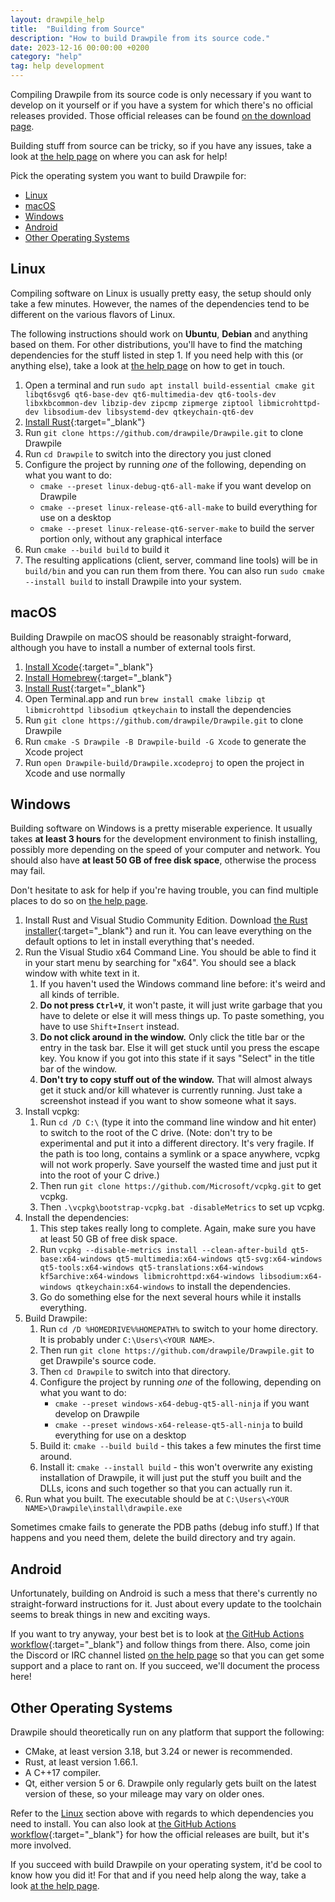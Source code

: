 ```yaml
---
layout: drawpile_help
title:  "Building from Source"
description: "How to build Drawpile from its source code."
date: 2023-12-16 00:00:00 +0200
category: "help"
tag: help development
---
```


Compiling Drawpile from its source code is only necessary if you want to develop on it yourself or if you have a system for which there's no official releases provided. Those official releases can be found [on the download page](https://drawpile.net/download/).

Building stuff from source can be tricky, so if you have any issues, take a look at [the help page](https://drawpile.net/help/) on where you can ask for help!

Pick the operating system you want to build Drawpile for:

* [Linux](#linux)
* [macOS](#macos)
* [Windows](#windows)
* [Android](#android)
* [Other Operating Systems](#other-operating-systems)

## Linux

Compiling software on Linux is usually pretty easy, the setup should only take a few minutes. However, the names of the dependencies tend to be different on the various flavors of Linux.

The following instructions should work on **Ubuntu**, **Debian** and anything based on them. For other distributions, you'll have to find the matching dependencies for the stuff listed in step 1. If you need help with this (or anything else), take a look at [the help page](https://drawpile.net/help/) on how to get in touch.

1. Open a terminal and run `sudo apt install build-essential cmake git libqt6svg6 qt6-base-dev qt6-multimedia-dev qt6-tools-dev libxkbcommon-dev libzip-dev zipcmp zipmerge ziptool libmicrohttpd-dev libsodium-dev libsystemd-dev qtkeychain-qt6-dev`
2. [Install Rust](https://www.rust-lang.org/tools/install){:target="_blank"}
3. Run `git clone https://github.com/drawpile/Drawpile.git` to clone Drawpile
4. Run `cd Drawpile` to switch into the directory you just cloned
5. Configure the project by running *one* of the following, depending on what you want to do:
    * `cmake --preset linux-debug-qt6-all-make` if you want develop on Drawpile
    * `cmake --preset linux-release-qt6-all-make` to build everything for use on a desktop
    * `cmake --preset linux-release-qt6-server-make` to build the server portion only, without any graphical interface
6. Run `cmake --build build` to build it
7. The resulting applications (client, server, command line tools) will be in `build/bin` and you can run them from there. You can also run `sudo cmake --install build` to install Drawpile into your system.

## macOS

Building Drawpile on macOS should be reasonably straight-forward, although you have to install a number of external tools first.

1. [Install Xcode](https://apps.apple.com/us/app/xcode/id497799835?mt=12){:target="_blank"}
2. [Install Homebrew](https://brew.sh/){:target="_blank"}
3. [Install Rust](https://www.rust-lang.org/tools/install){:target="_blank"}
4. Open Terminal.app and run `brew install cmake libzip qt libmicrohttpd libsodium qtkeychain` to install the dependencies
5. Run `git clone https://github.com/drawpile/Drawpile.git` to clone Drawpile
6. Run `cmake -S Drawpile -B Drawpile-build -G Xcode` to generate the Xcode project
7. Run `open Drawpile-build/Drawpile.xcodeproj` to open the project in Xcode and use normally

## Windows

Building software on Windows is a pretty miserable experience. It usually takes **at least 3 hours** for the development environment to finish installing, possibly more depending on the speed of your computer and network. You should also have **at least 50 GB of free disk space**, otherwise the process may fail.

Don't hesitate to ask for help if you're having trouble, you can find multiple places to do so on [the help page](https://drawpile.net/help/).

1. Install Rust and Visual Studio Community Edition. Download [the Rust installer](https://static.rust-lang.org/rustup/dist/x86_64-pc-windows-msvc/rustup-init.exe){:target="_blank"} and run it. You can leave everything on the default options to let in install everything that's needed.
2. Run the Visual Studio x64 Command Line. You should be able to find it in your start menu by searching for "x64". You should see a black window with white text in it.
    1. If you haven't used the Windows command line before: it's weird and all kinds of terrible.
    2. **Do not press `Ctrl+V`**, it won't paste, it will just write garbage that you have to delete or else it will mess things up. To paste something, you have to use `Shift+Insert` instead.
    3. **Do not click around in the window.** Only click the title bar or the entry in the task bar. Else it will get stuck until you press the escape key. You know if you got into this state if it says "Select" in the title bar of the window.
    4. **Don't try to copy stuff out of the window.** That will almost always get it stuck and/or kill whatever is currently running. Just take a screenshot instead if you want to show someone what it says.
3. Install vcpkg:
    1. Run `cd /D C:\` (type it into the command line window and hit enter) to switch to the root of the C drive. (Note: don't try to be experimental and put it into a different directory. It's very fragile. If the path is too long, contains a symlink or a space anywhere, vcpkg will not work properly. Save yourself the wasted time and just put it into the root of your C drive.)
    2. Then run `git clone https://github.com/Microsoft/vcpkg.git` to get vcpkg.
    3. Then `.\vcpkg\bootstrap-vcpkg.bat -disableMetrics` to set up vcpkg.
4. Install the dependencies:
    1. This step takes really long to complete. Again, make sure you have at least 50 GB of free disk space.
    2. Run `vcpkg --disable-metrics install --clean-after-build qt5-base:x64-windows qt5-multimedia:x64-windows qt5-svg:x64-windows qt5-tools:x64-windows qt5-translations:x64-windows kf5archive:x64-windows libmicrohttpd:x64-windows libsodium:x64-windows qtkeychain:x64-windows` to install the dependencies.
    3. Go do something else for the next several hours while it installs everything.
5. Build Drawpile:
    1. Run `cd /D %HOMEDRIVE%%HOMEPATH%` to switch to your home directory. It is probably under `C:\Users\<YOUR NAME>`.
    2. Then run `git clone https://github.com/drawpile/Drawpile.git` to get Drawpile's source code.
    3. Then `cd Drawpile` to switch into that directory.
    4. Configure the project by running *one* of the following, depending on what you want to do:
        * `cmake --preset windows-x64-debug-qt5-all-ninja` if you want develop on Drawpile
        * `cmake --preset windows-x64-release-qt5-all-ninja` to build everything for use on a desktop
    5. Build it: `cmake --build build` - this takes a few minutes the first time around.
    6. Install it: `cmake --install build` - this won't overwrite any existing installation of Drawpile, it will just put the stuff you built and the DLLs, icons  and such together so that you can actually run it.
6. Run what you built. The executable should be at `C:\Users\<YOUR NAME>\Drawpile\install\drawpile.exe`

Sometimes cmake fails to generate the PDB paths (debug info stuff.) If that happens and you need them, delete the build directory and try again.

## Android

Unfortunately, building on Android is such a mess that there's currently no straight-forward instructions for it. Just about every update to the toolchain seems to break things in new and exciting ways.

If you want to try anyway, your best bet is to look at [the GitHub Actions workflow](https://github.com/drawpile/Drawpile/blob/main/.github/workflows/main.yml){:target="_blank"} and follow things from there. Also, come join the Discord or IRC channel listed [on the help page](https://drawpile.net/help/) so that you can get some support and a place to rant on. If you succeed, we'll document the process here!

## Other Operating Systems

Drawpile should theoretically run on any platform that support the following:

* CMake, at least version 3.18, but 3.24 or newer is recommended.
* Rust, at least version 1.66.1.
* A C++17 compiler.
* Qt, either version 5 or 6. Drawpile only regularly gets built on the latest version of these, so your mileage may vary on older ones.

Refer to the [Linux](#linux) section above with regards to which dependencies you need to install. You can also look at [the GitHub Actions workflow](https://github.com/drawpile/Drawpile/blob/main/.github/workflows/main.yml){:target="_blank"} for how the official releases are built, but it's more involved.

If you succeed with build Drawpile on your operating system, it'd be cool to know how you did it! For that and if you need help along the way, take a look [at the help page](https://drawpile.net/help/).
